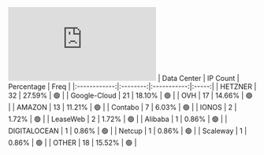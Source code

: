![Diagramm](https://github.com/obajay/StateSync-snapshots/blob/main/Projects/BandProtocol/1/README.md)
| Data Center | IP Count | Percentage | Freq |
|:------------:|:--------:|:-----------:|:-----:|
| HETZNER | 32 | 27.59% | 🟢 |
| Google-Cloud | 21 | 18.10% | 🟢 |
| OVH | 17 | 14.66% | 🟢 |
| AMAZON | 13 | 11.21% | 🟢 |
| Contabo | 7 | 6.03% | 🟢 |
| IONOS | 2 | 1.72% | 🟢 |
| LeaseWeb | 2 | 1.72% | 🟢 |
| Alibaba | 1 | 0.86% | 🟢 |
| DIGITALOCEAN | 1 | 0.86% | 🟢 |
| Netcup | 1 | 0.86% | 🟢 |
| Scaleway | 1 | 0.86% | 🟢 |
| OTHER | 18 | 15.52% | 🟢 |